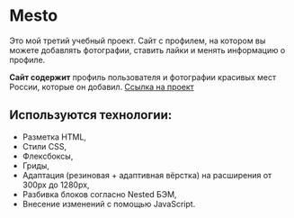 # Mesto

Это мой третий учебный проект. Сайт с профилем, на котором вы можете добавлять фотографии, ставить лайки и менять информацию о профиле.

**Сайт содержит** профиль пользователя и фотографии красивых мест России, которые он добавил.
[Ссылка на проект](https://maxxnikitin.github.io/mesto/index.html)

## Используются технологии:

* Разметка HTML,
* Стили CSS,
* Флексбоксы,
* Гриды,
* Адаптация (резиновая + адаптивная вёрстка) на расширения от 300px до 1280px,
* Разбивка блоков согласно Nested БЭМ,
* Внесение изменений с помощью JavaScript.
